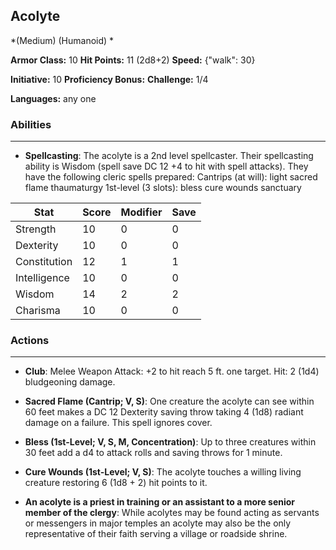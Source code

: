 ## Acolyte
*(Medium) (Humanoid) *

**Armor Class:** 10
**Hit Points:** 11 (2d8+2)
**Speed:** {"walk": 30}

**Initiative:** 10
**Proficiency Bonus:**
**Challenge:** 1/4

**Languages:** any one

### Abilities
 --- 
- **Spellcasting**: The acolyte is a 2nd level spellcaster. Their spellcasting ability is Wisdom (spell save DC 12
 +4 to hit with spell attacks). They have the following cleric spells prepared:
 Cantrips (at will): light
 sacred flame
 thaumaturgy
 1st-level (3 slots): bless
 cure wounds
 sanctuary



| Stat | Score | Modifier | Save |
| ---- | ---- | ---- | ---- |
| Strength | 10 | 0 | 0 |
| Dexterity | 10 | 0 | 0 |
| Constitution | 12 | 1 | 1 |
| Intelligence | 10 | 0 | 0 |
| Wisdom | 14 | 2 | 2 |
| Charisma | 10 | 0 | 0 |

### Actions
 --- 
- **Club**: Melee Weapon Attack: +2 to hit  reach 5 ft.  one target. Hit: 2 (1d4) bludgeoning damage.

- **Sacred Flame (Cantrip; V, S)**: One creature the acolyte can see within 60 feet makes a DC 12 Dexterity saving throw  taking 4 (1d8) radiant damage on a failure. This spell ignores cover.

- **Bless (1st-Level; V, S, M, Concentration)**: Up to three creatures within 30 feet add a d4 to attack rolls and saving throws for 1 minute.

- **Cure Wounds (1st-Level; V, S)**: The acolyte touches a willing living creature  restoring 6 (1d8 + 2) hit points to it.

- **An acolyte is a priest in training or an assistant to a more senior member of the clergy**: While acolytes may be found acting as servants or messengers in major temples  an acolyte may also be the only representative of their faith serving a village or roadside shrine.

